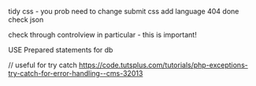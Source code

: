 
tidy css - you prob need to change submit css
add language
404 done
check json

check through controlview in particular - this is important!

USE Prepared statements for db




// useful for try catch
https://code.tutsplus.com/tutorials/php-exceptions-try-catch-for-error-handling--cms-32013




